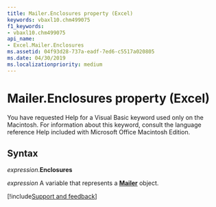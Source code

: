 ```yaml
---
title: Mailer.Enclosures property (Excel)
keywords: vbaxl10.chm499075
f1_keywords:
- vbaxl10.chm499075
api_name:
- Excel.Mailer.Enclosures
ms.assetid: 04f93d28-737a-eadf-7ed6-c5517a020805
ms.date: 04/30/2019
ms.localizationpriority: medium
---
```



# Mailer.Enclosures property (Excel)

You have requested Help for a Visual Basic keyword used only on the Macintosh. For information about this keyword, consult the language reference Help included with Microsoft Office Macintosh Edition.


## Syntax

_expression_.**Enclosures**

_expression_ A variable that represents a **[Mailer](Excel.Mailer.md)** object.




[!include[Support and feedback](~/includes/feedback-boilerplate.md)]